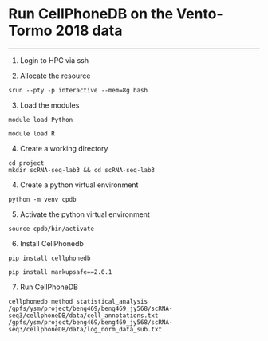 # Run CellPhoneDB on the Vento-Tormo 2018 data

***

1. Login to HPC via ssh

2. Allocate the resource

```
srun --pty -p interactive --mem=8g bash
```

3. Load the modules

```
module load Python
```

```
module load R
```
4. Create a working directory

```
cd project
mkdir scRNA-seq-lab3 && cd scRNA-seq-lab3
```

4. Create a python virtual environment 

```
python -m venv cpdb
```

5. Activate the python virtual environment

```
source cpdb/bin/activate
```

6. Install CellPhonedb

```
pip install cellphonedb
```

```
pip install markupsafe==2.0.1
```

7. Run CellPhoneDB

```
cellphonedb method statistical_analysis /gpfs/ysm/project/beng469/beng469_jy568/scRNA-seq3/cellphoneDB/data/cell_annotations.txt /gpfs/ysm/project/beng469/beng469_jy568/scRNA-seq3/cellphoneDB/data/log_norm_data_sub.txt
```
